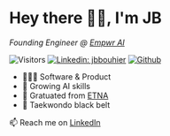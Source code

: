 <!-- ### Hi there 👋 -->
# Hey there 👋🏻, I'm JB


 <em>Founding Engineer @ [Empwr AI](https://www.empwr.ai/)</em>

![Visitors](https://visitor-badge.laobi.icu/badge?page_id=jbouhier.jbouhier)
[![Linkedin: jbbouhier](https://img.shields.io/badge/JB-Bouhier-blue?style=flat&logo=Linkedin&logoColor=white&link=https://www.linkedin.com/in/jbbouhier/)](https://www.linkedin.com/in/jbbouhier/)
[![Github](https://img.shields.io/github/followers/jbouhier?label=Follow&style=social)](https://github.com/jbouhier)

- 🧑🏻‍💻 Software & Product
- 🌱 Growing AI skills
- 🌋 Gratuated from [ETNA](https://etna.io/) 
- 🥋 Taekwondo black belt


📫 Reach me on [LinkedIn](https://www.linkedin.com/in/jbbouhier/)


<!--
**jbouhier/jbouhier** is a ✨ _special_ ✨ repository because its `README.md` (this file) appears on your GitHub profile.

Here are some ideas to get you started:

- 🔭 I’m currently working on ...

- 👯 I’m looking to collaborate on ...
- 🤔 I’m looking for help with ...
- 💬 Ask me about ...
- 📫 How to reach me: ...
- 😄 Pronouns: ...
- ⚡ Fun fact: ...
-->
